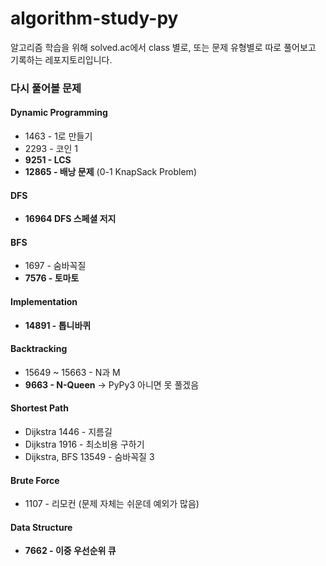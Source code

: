 # algorithm-study-py

알고리즘 학습을 위해 solved.ac에서 class 별로, 또는 문제 유형별로 따로 풀어보고 기록하는 레포지토리입니다.

### 다시 풀어볼 문제

#### Dynamic Programming
- 1463 - 1로 만들기
- 2293 - 코인 1
- **9251 - LCS**
- **12865 - 배낭 문제** (0-1 KnapSack Problem)

#### DFS
- **16964 DFS 스페셜 저지**

#### BFS
- 1697 - 숨바꼭질
- **7576 - 토마토**

#### Implementation
- **14891 - 톱니바퀴**

#### Backtracking
- 15649 ~ 15663 - N과 M
- **9663 - N-Queen**
 -> PyPy3 아니면 못 풀겠음

#### Shortest Path
- Dijkstra 1446 - 지름길 
- Dijkstra 1916 - 최소비용 구하기
- Dijkstra, BFS 13549 - 숨바꼭질 3

#### Brute Force
- 1107 - 리모컨 (문제 자체는 쉬운데 예외가 많음)

#### Data Structure
- **7662 - 이중 우선순위 큐**
